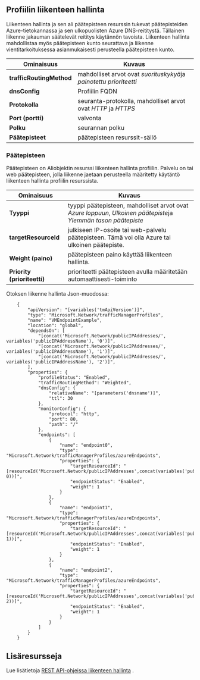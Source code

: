 ## <a name="traffic-manager-profile"></a>Profiilin liikenteen hallinta

Liikenteen hallinta ja sen ali päätepisteen resurssin tukevat päätepisteiden Azure-tietokannassa ja sen ulkopuolisten Azure DNS-reititystä. Tällainen liikenne jakauman säätelevät reititys käytännön tavoista. Liikenteen hallinta mahdollistaa myös päätepisteen kunto seurattava ja liikenne vientitarkoituksessa asianmukaisesti perusteella päätepisteen kunto. 

| Ominaisuus | Kuvaus |
|---|---|
|**trafficRoutingMethod**| mahdolliset arvot ovat *suorituskykyä*ja *painotettu* *prioriteetti* | 
| **dnsConfig** | Profiilin FQDN | 
| **Protokolla** | seuranta-protokolla, mahdolliset arvot ovat *HTTP* ja *HTTPS*|
| **Port (portti)** | valvonta |  
| **Polku** | seurannan polku |
| **Päätepisteet** |  päätepisteen resurssit-säilö | 

### <a name="endpoint"></a>Päätepisteen 

Päätepisteen on Aliobjektin resurssi liikenteen hallinta profiilin. Palvelu on tai web päätepisteen, jolla liikenne jaetaan perusteella määritetty käytäntö liikenteen hallinta profiilin resurssista. 

| Ominaisuus | Kuvaus | 
|---|---| 
| **Tyyppi** |  tyyppi päätepisteen, mahdolliset arvot ovat *Azure loppuun*, *Ulkoinen päätepiste*ja *Ylemmän tason päätepiste* | 
| **targetResourceId** |  julkiseen IP-osoite tai web-palvelu päätepisteen. Tämä voi olla Azure tai ulkoinen päätepiste. | 
| **Weight (paino)** | päätepisteen paino käyttää liikenteen hallinta. | 
| **Priority (prioriteetti)** | prioriteetti päätepisteen avulla määritetään automaattisesti-toiminto |

Otoksen liikenne hallinta Json-muodossa: 


        {
            "apiVersion": "[variables('tmApiVersion')]",
            "type": "Microsoft.Network/trafficManagerProfiles",
            "name": "VMEndpointExample",
            "location": "global",
            "dependsOn": [
                "[concat('Microsoft.Network/publicIPAddresses/', variables('publicIPAddressName'), '0')]",
                "[concat('Microsoft.Network/publicIPAddresses/', variables('publicIPAddressName'), '1')]",
                "[concat('Microsoft.Network/publicIPAddresses/', variables('publicIPAddressName'), '2')]",
            ],
            "properties": {
                "profileStatus": "Enabled",
                "trafficRoutingMethod": "Weighted",
                "dnsConfig": {
                    "relativeName": "[parameters('dnsname')]",
                    "ttl": 30
                },
                "monitorConfig": {
                    "protocol": "http",
                    "port": 80,
                    "path": "/"
                },
                "endpoints": [
                    {
                        "name": "endpoint0",
                        "type": "Microsoft.Network/trafficManagerProfiles/azureEndpoints",
                        "properties": {
                            "targetResourceId": "[resourceId('Microsoft.Network/publicIPAddresses',concat(variables('publicIPAddressName'), 0))]",
                            "endpointStatus": "Enabled",
                            "weight": 1
                        }
                    },
                    {
                        "name": "endpoint1",
                        "type": "Microsoft.Network/trafficManagerProfiles/azureEndpoints",
                        "properties": {
                            "targetResourceId": "[resourceId('Microsoft.Network/publicIPAddresses',concat(variables('publicIPAddressName'), 1))]",
                            "endpointStatus": "Enabled",
                            "weight": 1
                        }
                    },
                    {
                        "name": "endpoint2",
                        "type": "Microsoft.Network/trafficManagerProfiles/azureEndpoints",
                        "properties": {
                            "targetResourceId": "[resourceId('Microsoft.Network/publicIPAddresses',concat(variables('publicIPAddressName'), 2))]",
                            "endpointStatus": "Enabled",
                            "weight": 1
                        }
                    }
                ]
            }
        }

 
## <a name="additional-resources"></a>Lisäresursseja

Lue lisätietoja [REST API-ohjeissa liikenteen hallinta](https://msdn.microsoft.com/library/azure/mt163664.aspx) .
